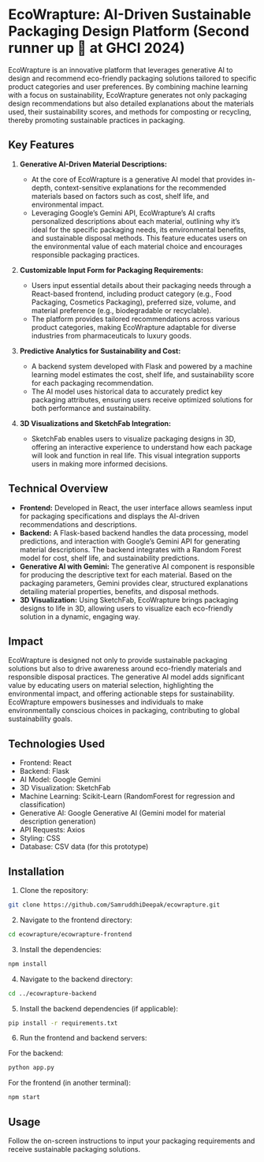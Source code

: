 # EcoWrapture: AI-Driven Sustainable Packaging Design Platform (Second runner up 🥉 at GHCI 2024)

EcoWrapture is an innovative platform that leverages generative AI to design and recommend eco-friendly packaging solutions tailored to specific product categories and user preferences. By combining machine learning with a focus on sustainability, EcoWrapture generates not only packaging design recommendations but also detailed explanations about the materials used, their sustainability scores, and methods for composting or recycling, thereby promoting sustainable practices in packaging.

## Key Features

1. **Generative AI-Driven Material Descriptions:**
   - At the core of EcoWrapture is a generative AI model that provides in-depth, context-sensitive explanations for the recommended materials based on factors such as cost, shelf life, and environmental impact.
   - Leveraging Google’s Gemini API, EcoWrapture’s AI crafts personalized descriptions about each material, outlining why it’s ideal for the specific packaging needs, its environmental benefits, and sustainable disposal methods. This feature educates users on the environmental value of each material choice and encourages responsible packaging practices.

2. **Customizable Input Form for Packaging Requirements:**
   - Users input essential details about their packaging needs through a React-based frontend, including product category (e.g., Food Packaging, Cosmetics Packaging), preferred size, volume, and material preference (e.g., biodegradable or recyclable).
   - The platform provides tailored recommendations across various product categories, making EcoWrapture adaptable for diverse industries from pharmaceuticals to luxury goods.

3. **Predictive Analytics for Sustainability and Cost:**
   - A backend system developed with Flask and powered by a machine learning model estimates the cost, shelf life, and sustainability score for each packaging recommendation.
   - The AI model uses historical data to accurately predict key packaging attributes, ensuring users receive optimized solutions for both performance and sustainability.

4. **3D Visualizations and SketchFab Integration:**
   - SketchFab enables users to visualize packaging designs in 3D, offering an interactive experience to understand how each package will look and function in real life. This visual integration supports users in making more informed decisions.

## Technical Overview

- **Frontend:** Developed in React, the user interface allows seamless input for packaging specifications and displays the AI-driven recommendations and descriptions.
- **Backend:** A Flask-based backend handles the data processing, model predictions, and interaction with Google’s Gemini API for generating material descriptions. The backend integrates with a Random Forest model for cost, shelf life, and sustainability predictions.
- **Generative AI with Gemini:** The generative AI component is responsible for producing the descriptive text for each material. Based on the packaging parameters, Gemini provides clear, structured explanations detailing material properties, benefits, and disposal methods.
- **3D Visualization:** Using SketchFab, EcoWrapture brings packaging designs to life in 3D, allowing users to visualize each eco-friendly solution in a dynamic, engaging way.

## Impact

EcoWrapture is designed not only to provide sustainable packaging solutions but also to drive awareness around eco-friendly materials and responsible disposal practices. The generative AI model adds significant value by educating users on material selection, highlighting the environmental impact, and offering actionable steps for sustainability. EcoWrapture empowers businesses and individuals to make environmentally conscious choices in packaging, contributing to global sustainability goals.

## Technologies Used

- Frontend: React
- Backend: Flask
- AI Model: Google Gemini
- 3D Visualization: SketchFab
- Machine Learning: Scikit-Learn (RandomForest for regression and classification)
- Generative AI: Google Generative AI (Gemini model for material description generation)
- API Requests: Axios
- Styling: CSS
- Database: CSV data (for this prototype)


## Installation

1. Clone the repository:
```bash
git clone https://github.com/SamruddhiDeepak/ecowrapture.git
```

2. Navigate to the frontend directory:

```bash
cd ecowrapture/ecowrapture-frontend
```

3. Install the dependencies:

```bash
npm install
```

4. Navigate to the backend directory:

```bash
cd ../ecowrapture-backend
```

5. Install the backend dependencies (if applicable):

```bash
pip install -r requirements.txt
```

6. Run the frontend and backend servers:

For the backend:
```bash
python app.py  
```

For the frontend (in another terminal):
```bash
npm start
```

## Usage
Follow the on-screen instructions to input your packaging requirements and receive sustainable packaging solutions.







